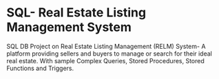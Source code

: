 # SQL- Real Estate Listing Management System
SQL DB Project on Real Estate Listing Management (RELM) System- A platform providing sellers and buyers to manage or search for their ideal real estate. With sample Complex Queries, Stored Procedures, Stored Functions and Triggers.

